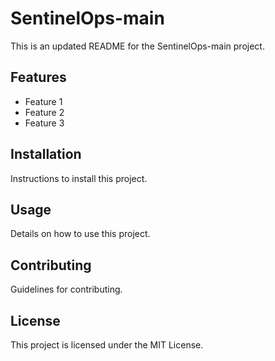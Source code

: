 # SentinelOps-main

This is an updated README for the SentinelOps-main project.

## Features
- Feature 1
- Feature 2
- Feature 3

## Installation
Instructions to install this project.

## Usage
Details on how to use this project.

## Contributing
Guidelines for contributing.

## License
This project is licensed under the MIT License.
